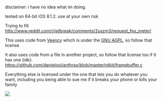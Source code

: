 disclaimer: i have no idea what im doing.

tested on 64-bit iOS 8.1.2. use at your own risk

Trying to fill http://www.reddit.com/r/jailbreak/comments/2uszm3/request_fps_meter/

This uses code from [Veency](http://gitweb.saurik.com/veency.git) which is under the [GNU AGPL](http://gitweb.saurik.com/veency.git/blob/HEAD:/COPYING), so follow that license

It also uses code from a file in another project, so follow that license too if it has one (idk): https://github.com/danielooi/anthrax/blob/master/rdkit/framebuffer.c

Everything else is licensed under the one that lets you do whatever you want, including you being able to sue me if it breaks your phone or kills your family

![](https://github.com/rweichler/dotfiles/raw/master/wailord_fucking_skitty.jpg)
